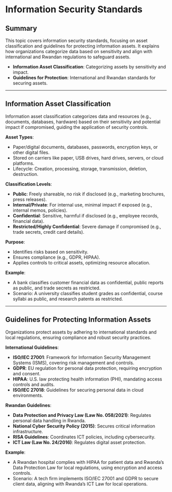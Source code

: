 # Information Security Standards

## Summary

This topic covers information security standards, focusing on asset classification and guidelines for protecting information assets. It explains how organizations categorize data based on sensitivity and align with international and Rwandan regulations to safeguard assets.

* **Information Asset Classification**: Categorizing assets by sensitivity and impact.
* **Guidelines for Protection**: International and Rwandan standards for securing assets.

---

## Information Asset Classification

Information asset classification categorizes data and resources (e.g., documents, databases, hardware) based on their sensitivity and potential impact if compromised, guiding the application of security controls.

**Asset Types**:
- Paper/digital documents, databases, passwords, encryption keys, or other digital files.
- Stored on carriers like paper, USB drives, hard drives, servers, or cloud platforms.
- Lifecycle: Creation, processing, storage, transmission, deletion, destruction.

**Classification Levels**:
- **Public**: Freely shareable, no risk if disclosed (e.g., marketing brochures, press releases).
- **Internal/Private**: For internal use, minimal impact if exposed (e.g., internal memos, policies).
- **Confidential**: Sensitive, harmful if disclosed (e.g., employee records, financial data).
- **Restricted/Highly Confidential**: Severe damage if compromised (e.g., trade secrets, credit card details).

**Purpose**:
- Identifies risks based on sensitivity.
- Ensures compliance (e.g., GDPR, HIPAA).
- Applies controls to critical assets, optimizing resource allocation.

**Example**:
- A bank classifies customer financial data as confidential, public reports as public, and trade secrets as restricted.
- Scenario: A university classifies student grades as confidential, course syllabi as public, and research patents as restricted.

---

## Guidelines for Protecting Information Assets

Organizations protect assets by adhering to international standards and local regulations, ensuring compliance and robust security practices.

**International Guidelines**:
- **ISO/IEC 27001**: Framework for Information Security Management Systems (ISMS), covering risk management and controls.
- **GDPR**: EU regulation for personal data protection, requiring encryption and consent.
- **HIPAA**: U.S. law protecting health information (PHI), mandating access controls and audits.
- **ISO/IEC 27018**: Guidelines for securing personal data in cloud environments.

**Rwandan Guidelines**:
- **Data Protection and Privacy Law (Law No. 058/2021)**: Regulates personal data handling in Rwanda.
- **National Cyber Security Policy (2015)**: Secures critical information infrastructure.
- **RISA Guidelines**: Coordinates ICT policies, including cybersecurity.
- **ICT Law (Law No. 24/2016)**: Regulates digital asset protection.

**Example**:
- A Rwandan hospital complies with HIPAA for patient data and Rwanda’s Data Protection Law for local regulations, using encryption and access controls.
- Scenario: A tech firm implements ISO/IEC 27001 and GDPR to secure client data, aligning with Rwanda’s ICT Law for local operations.